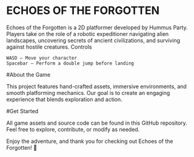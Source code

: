 # ECHOES OF THE FORGOTTEN

Echoes of the Forgotten is a 2D platformer developed by Hummus Party. Players take on the role of a robotic expeditioner navigating alien landscapes, uncovering secrets of ancient civilizations, and surviving against hostile creatures.
Controls

    WASD – Move your character
    Spacebar – Perform a double jump before landing

#About the Game

This project features hand-crafted assets, immersive environments, and smooth platforming mechanics. Our goal is to create an engaging experience that blends exploration and action.

#Get Started

All game assets and source code can be found in this GitHub repository. Feel free to explore, contribute, or modify as needed.

Enjoy the adventure, and thank you for checking out Echoes of the Forgotten! 🚀
